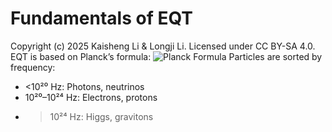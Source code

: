# Fundamentals of EQT
Copyright (c) 2025 Kaisheng Li & Longji Li. Licensed under CC BY-SA 4.0.
EQT is based on Planck’s formula:
![Planck Formula](https://latex.codecogs.com/png.latex?\dpi{100}E=h\nu)
Particles are sorted by frequency:
- <10²⁰ Hz: Photons, neutrinos
- 10²⁰–10²⁴ Hz: Electrons, protons
- >10²⁴ Hz: Higgs, gravitons
